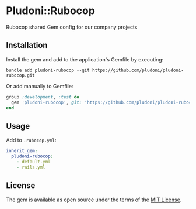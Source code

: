 # Pludoni::Rubocop

Rubocop shared Gem config for our company projects

## Installation

Install the gem and add to the application's Gemfile by executing:

    bundle add pludoni-rubocop --git https://github.com/pludoni/pludoni-rubocop.git

Or add manually to Gemfile:

```ruby
group :development, :test do
  gem 'pludoni-rubocop', git: 'https://github.com/pludoni/pludoni-rubocop.git', require: false
end
```

## Usage

Add to ``.rubocop.yml``:

```yaml
inherit_gem:
  pludoni-rubocop:
    - default.yml
    - rails.yml
```


## License

The gem is available as open source under the terms of the [MIT License](https://opensource.org/licenses/MIT).
